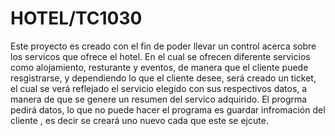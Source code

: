 # HOTEL/TC1030
Este proyecto es creado con el fin de poder llevar un control acerca sobre los servicos que ofrece el hotel. En el cual se ofrecen diferente servicios como alojamiento, resturante y eventos, de manera que el cliente puede resgistrarse, y dependiendo lo que el cliente desee, será creado un ticket, el cual se verá reflejado el servicio elegido con  sus respectivos datos, a manera de que se genere un resumen del servico adquirido.
El progrma pedirá datos, lo que no puede hacer el programa es guardar infromación del cliente , es decir se creará uno nuevo cada que este se ejcute. 
